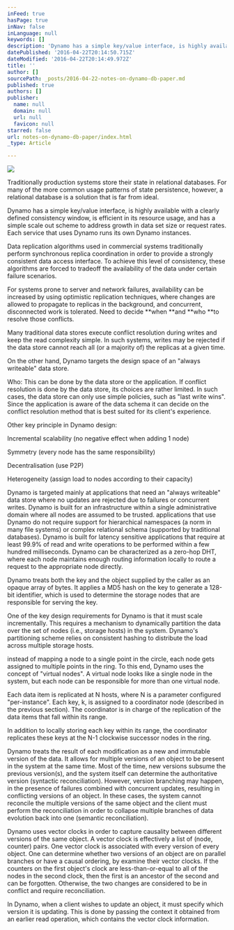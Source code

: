 ```yaml
---
inFeed: true
hasPage: true
inNav: false
inLanguage: null
keywords: []
description: 'Dynamo has a simple key/value interface, is highly available with a clearly defined consistency window, is efficient in its resource usage, and has a simple scale out scheme to address growth in data set size or request rates. Each service that uses Dynamo runs its own Dynamo instances. '
datePublished: '2016-04-22T20:14:50.715Z'
dateModified: '2016-04-22T20:14:49.972Z'
title: ''
author: []
sourcePath: _posts/2016-04-22-notes-on-dynamo-db-paper.md
published: true
authors: []
publisher:
  name: null
  domain: null
  url: null
  favicon: null
starred: false
url: notes-on-dynamo-db-paper/index.html
_type: Article

---
```

![](https://the-grid-user-content.s3-us-west-2.amazonaws.com/4df22113-1897-4516-bc0a-eb1cd8b54c6a.jpg)

Traditionally production systems store their state in relational databases. For many of the more common usage patterns of state persistence, however, a relational database is a solution that is far from ideal. 

Dynamo has a simple key/value interface, is highly available with a clearly defined consistency window, is efficient in its resource usage, and has a simple scale out scheme to address growth in data set size or request rates. Each service that uses Dynamo runs its own Dynamo instances. 

Data replication algorithms used in commercial systems traditionally perform synchronous replica coordination in order to provide a strongly consistent data access interface. To achieve this level of consistency, these algorithms are forced to tradeoff the availability of the data under certain failure scenarios. 

For systems prone to server and network failures, availability can be increased by using optimistic replication techniques, where changes are allowed to propagate to replicas in the background, and concurrent, disconnected work is tolerated. Need to decide **when **and **who **to resolve those conflicts.

Many traditional data stores execute conflict resolution during writes and keep the read complexity simple. In such systems, writes may be rejected if the data store cannot reach all (or a majority of) the replicas at a given time. 

On the other hand, Dynamo targets the design space of an "always writeable" data store.

Who: This can be done by the data store or the application. If conflict resolution is done by the data store, its choices are rather limited. In such cases, the data store can only use simple policies, such as "last write wins". Since the application is aware of the data schema it can decide on the conflict resolution method that is best suited for its client's experience.

Other key principle in Dynamo design: 

Incremental scalability (no negative effect when adding 1 node) 

Symmetry (every node has the same responsibility) 

Decentralisation (use P2P) 

Heterogeneity (assign load to nodes according to their capacity) 

Dynamo is targeted mainly at applications that need an "always writeable" data store where no updates are rejected due to failures or concurrent writes. Dynamo is built for an infrastructure within a single administrative domain where all nodes are assumed to be trusted. applications that use Dynamo do not require support for hierarchical namespaces (a norm in many file systems) or complex relational schema (supported by traditional databases). Dynamo is built for latency sensitive applications that require at least 99.9% of read and write operations to be performed within a few hundred milliseconds. Dynamo can be characterized as a zero-hop DHT, where each node maintains enough routing information locally to route a request to the appropriate node directly. 

Dynamo treats both the key and the object supplied by the caller as an opaque array of bytes. It applies a MD5 hash on the key to generate a 128-bit identifier, which is used to determine the storage nodes that are responsible for serving the key. 

One of the key design requirements for Dynamo is that it must scale incrementally. This requires a mechanism to dynamically partition the data over the set of nodes (i.e., storage hosts) in the system. Dynamo's partitioning scheme relies on consistent hashing to distribute the load across multiple storage hosts. 

instead of mapping a node to a single point in the circle, each node gets assigned to multiple points in the ring. To this end, Dynamo uses the concept of "virtual nodes". A virtual node looks like a single node in the system, but each node can be responsible for more than one virtual node. 

Each data item is replicated at N hosts, where N is a parameter configured "per-instance". Each key, k, is assigned to a coordinator node (described in the previous section). The coordinator is in charge of the replication of the data items that fall within its range. 

In addition to locally storing each key within its range, the coordinator replicates these keys at the N-1 clockwise successor nodes in the ring. 

Dynamo treats the result of each modification as a new and immutable version of the data. It allows for multiple versions of an object to be present in the system at the same time. Most of the time, new versions subsume the previous version(s), and the system itself can determine the authoritative version (syntactic reconciliation). However, version branching may happen, in the presence of failures combined with concurrent updates, resulting in conflicting versions of an object. In these cases, the system cannot reconcile the multiple versions of the same object and the client must perform the reconciliation in order to collapse multiple branches of data evolution back into one (semantic reconciliation). 

Dynamo uses vector clocks in order to capture causality between different versions of the same object. A vector clock is effectively a list of (node, counter) pairs. One vector clock is associated with every version of every object. One can determine whether two versions of an object are on parallel branches or have a causal ordering, by examine their vector clocks. If the counters on the first object's clock are less-than-or-equal to all of the nodes in the second clock, then the first is an ancestor of the second and can be forgotten. Otherwise, the two changes are considered to be in conflict and require reconciliation. 

In Dynamo, when a client wishes to update an object, it must specify which version it is updating. This is done by passing the context it obtained from an earlier read operation, which contains the vector clock information.